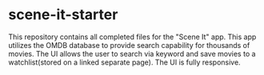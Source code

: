 # scene-it-starter
This repository contains all completed files for the "Scene It" app. This app utilizes the OMDB database to provide search capability for thousands of movies. The UI allows the user to search via keyword and save movies to a watchlist(stored on a linked separate page). The UI is fully responsive.
